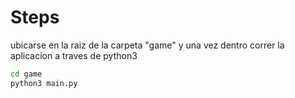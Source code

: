 # Steps

ubicarse en la raiz de la carpeta "game" y una vez dentro correr la aplicacion a traves de python3

```sh
cd game
python3 main.py

```